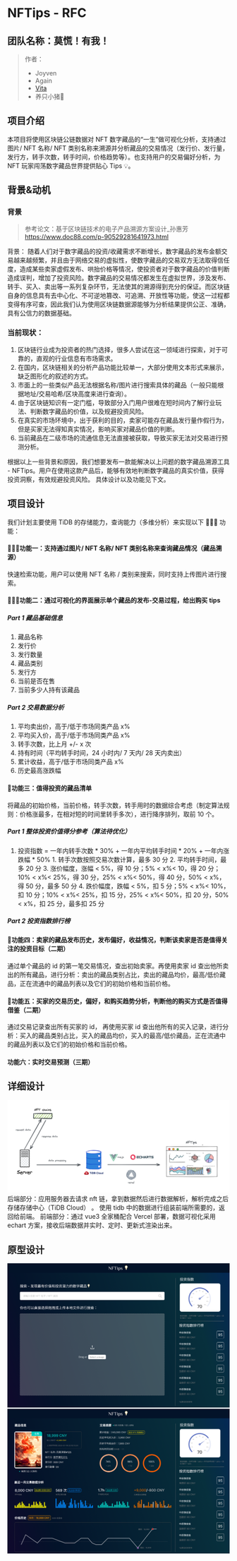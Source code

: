 # NFTips - RFC

## 团队名称：莫慌！有我！

> 作者：
> - Joyven
> - Again
> - [Vita](https://github.com/ChenlingLu)
> - 养只小猪🐷

## 项目介绍
本项目将使用区块链公链数据对 NFT 数字藏品的“一生”做可视化分析，支持通过图片/ NFT 名称/ NFT 类别名称来溯源并分析藏品的交易情况（发行价、发行量，发行方，转手次数，转手时间，价格趋势等）。也支持用户的交易偏好分析，为 NFT 玩家闯荡数字藏品世界提供贴心 Tips 💡。

## 背景&动机
### 背景
> 参考论文：基于区块链技术的电子产品溯源方案设计_孙惠芳 https://www.doc88.com/p-90529281641973.html

背景：
随着人们对于数字藏品的投资/收藏需求不断增长，数字藏品的发布金额交易越来越频繁，并且由于网络交易的虚拟性，使数字藏品的交易双方无法取得信任度，造成某些卖家虚假发布、哄抬价格等情况，使投资者对于数字藏品的价值判断造成误判，增加了投资风险。数字藏品的交易情况都发生在虚拟世界，涉及发布、转手、买入、卖出等一系列复杂环节，无法使其的溯源得到充分的保证。而区块链自身的信息具有去中心化、不可逆地篡改、可追溯、开放性等功能，使这一过程都变得有序可查，因此我们认为使用区块链数据源能够为分析结果提供公正、准确，具有公信力的数据基础。

### 当前现状：
1. 区块链行业成为投资者的热门选择，很多人尝试在这一领域进行探索，对于可靠的，直观的行业信息有市场需求。
2. 在国内，区块链相关的分析产品功能比较单一，大部分使用文本形式来展示，缺乏图形化的叙述的方式。
3. 市面上的一些类似产品无法根据名称/图片进行搜索具体的藏品（一般只能根据地址/交易哈希/区块高度来进行查询）。
4. 由于区块链知识有一定门槛，导致部分入门用户很难在短时间内了解行业玩法、判断数字藏品的价值，以及规避投资风险。
5. 在真实的市场环境中，出于获利的目的，卖家可能存在藏品发行量作假行为，但是买家无法得知真实情况，影响买家对藏品价值的判断。
6. 当前藏品在二级市场的流通信息无法直接被获取，导致买家无法对交易进行预测分析。

根据以上一些背景和原因，我们想要发布一款能解决以上问题的数字藏品溯源工具 - NFTips。用户在使用这款产品后，能够有效地判断数字藏品的真实价值，获得投资洞察，有效规避投资风险。
具体设计以及功能见下文。

## 项目设计

我们计划主要使用 TiDB 的存储能力，查询能力（多维分析）来实现以下 🌟🌟🌟 功能：

#### 🌟🌟🌟功能一：支持通过图片/ NFT 名称/ NFT 类别名称来查询藏品情况（藏品溯源）
快速检索功能，用户可以使用 NFT 名称 / 类别来搜索，同时支持上传图片进行搜索。

#### 🌟🌟🌟功能二：通过可视化的界面展示单个藏品的发布-交易过程，给出购买 tips
##### Part 1 藏品基础信息
  1. 藏品名称
  2. 发行价
  3. 发行数量
  4. 藏品类别
  5. 发行方
  6. 当前是否在售
  7. 当前多少人持有该藏品
##### Part 2 交易数据分析
  1. 平均卖出价，高于/低于市场同类产品 x%
  2. 平均买入价，高于/低于市场同类产品 x%
  3. 转手次数，比上月 +/- x 次
  4. 持有时间（平均转手时间，24 小时内/ 7 天内/ 28 天内卖出）
  5. 累计收益，高于/低于市场同类产品 x%
  6. 历史最高涨跌幅

#### 🌟功能三：值得投资的藏品清单
将藏品的初始价格，当前价格，转手次数，转手用时的数据综合考虑（制定算法规则：价格涨最多，在相对短的时间里转手多次），进行降序排列，取前 10 个。
##### Part 1 整体投资价值得分参考（算法待优化）
  1. 投资指数 = 一年内转手次数 * 30% + 一年内平均转手时间 * 20% + 一年内涨跌幅 * 50%
    1. 转手次数按照交易次数计算，最多 30 分
    2. 平均转手时间，最多 20 分
    3. 涨价幅度，涨幅 < 5%，得 10 分；5% < x%< 10，得 20 分；10% < x%< 25%，得 30 分，25% < x%< 50%，得 40 分，50% < x%，得 50 分，最多 50 分
    4. 跌价幅度，跌幅 < 5%，扣 5 分；5% < x%< 10%，扣 10 分；10% < x%< 25%，扣 15 分，25% < x%< 50%，扣 20 分，50% < x%，扣 25 分，最多扣 25 分
##### Part 2 投资指数排行榜

#### 🌟功能四：卖家的藏品发布历史，发布偏好，收益情况，判断该卖家是否是值得关注的投资目标（二期）
通过单个藏品的 id 的第一笔交易情况，查出初始卖家。再使用卖家 id 查出他所卖出的所有藏品，进行分析：卖出的藏品类别占比，卖出的藏品均价，最高/低价藏品，正在流通中的藏品列表以及它们的初始价格和当前价格。

#### 🌟功能五：买家的交易历史，偏好，和购买趋势分析，判断他的购买方式是否值得借鉴（二期）
通过交易记录查出所有买家的 id， 再使用买家 id 查出他所有的买入记录，进行分析：买入的藏品类别占比，买入的藏品均价，买入的最高/低价藏品，正在流通中的藏品列表以及它们的初始价格和当前价格。

#### 功能六：实时交易预测（三期）

## 详细设计
![flow](./media/flow.png)
后端部分：应用服务器去请求 nft 链，拿到数据然后进行数据解析，解析完成之后存储存储中心（TiDB Cloud） 。 使用 tidb 中的数据进行组装前端所需要的，返回给前端。
前端部分：通过 vue3 全家桶配合 Vercel 部署，数据可视化采用 echart 方案，接收后端数据并实时、定时、更新式渲染出来。
## 原型设计
![search](./media/search.png)
![details](./media/details.png)